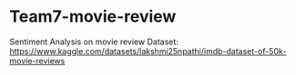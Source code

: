 # Team7-movie-review
Sentiment Analysis on movie review 
Dataset: https://www.kaggle.com/datasets/lakshmi25npathi/imdb-dataset-of-50k-movie-reviews
